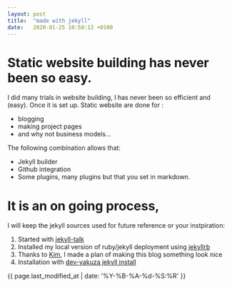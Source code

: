 ```yaml
---
layout: post
title:  "made with jekyll"
date:   2020-01-25 10:58:12 +0100
---
```

# Static website building has never been so easy.
I did many trials in website building, I has never been so efficient and (easy). Once it is set up.
Static website are done for : 
- blogging
- making project pages
- and why not business models...

The following combination allows that: 
- Jekyll builder
- Github integration
- Some plugins, many plugins but that you set in markdown.

# It is an on going process, 
I will keep the jekyll sources used for future reference or your instpiration: 
1. Started with [jekyll-talk]
2. Installed my local version of ruby/jekyll deployment using [jekyllrb]
3. Thanks to [Kim], I made a plan of making this blog something look nice
4. Installation with [dev-yakuza jekyll install]

[Kim]: https://github.com/dev-yakuza
[jekyllrb]: https://jekyllrb.com/
[jekyll-talk]: https://talk.jekyllrb.com/
[jekyll-gh]:   https://github.com/jekyll/jekyll
[dev-yakuza jekyll install]: https://dev-yakuza.github.io/en/jekyll/installation/

{{ page.last_modified_at | date: '%Y-%B-%A-%d-%S:%R' }}